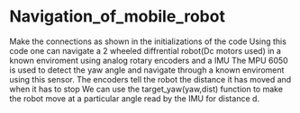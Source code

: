 # Navigation_of_mobile_robot
Make the connections as shown in the initializations of the code
Using this code one can navigate a 2 wheeled diffrential robot(Dc motors used) in a known enviroment using analog rotary encoders and a IMU 
The MPU 6050 is used to detect the yaw angle and navigate through a known enviroment using this sensor.
The encoders tell the robot the distance it has moved and when it has to stop
We can use the target_yaw(yaw,dist) function to make the robot move at a particular angle read by the IMU for distance d.

